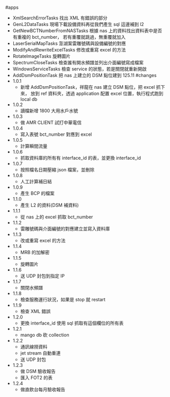 #apps
- XmlSearchErrorTasks 找出 XML 有錯誤的部分
- GenL2DataTasks 現場下載設備資料再從我們產生 sql 這邊補到 l2
- GetNewBCTNumberFromNASTasks 根據 nas 上的資料找出資料表中是否有重複的 bct_number，
  若有重覆就跳過，無重覆就加入
- LaserSerialMapTasks 澎湖案雷雕號碼與設備編號的對應
- ModifyAndRewriteExcelTasks 修改或重寫 excel 的方法
- RotateImageTasks 旋轉圖片
- SpectrumCloseTasks 檢查誰有開水頻譜並列出介面編號寫成檔案
- WindowsServiceTasks 檢查 service 的狀態，若是關閉就重新開啟
- AddDsmPositionTask 把 nas 上建立的 DSM 點位建到 125.11
#changes
- 1.0.1
    - 新增 AddDsmPositionTask，祥龍在 nas 建立 DSM 點位，把 excel 抓下來，
      放到 ref 資料夾，透過 application 配置 excel 位置，執行程式跑到 local db
- 1.0.2
    - 讀檔新增 1800 大用水戶水號
- 1.0.3 
    - 做 AMR CLIENT 試打中華電信
- 1.0.4
    - 寫入表號 bct_number 對應到 excel
- 1.0.5
    - 計算瞬間流量
- 1.0.6
    - 抓取資料庫的所有有 interface_id 的表，並更換 interface_id
- 1.0.7
    - 按照檔名日期壓縮 json 檔案，並刪除
- 1.0.8
    - 人工計算補日結
- 1.0.9
    - 產生 BCP 的檔案
- 1.1.0
    - 產生 L2 的資料(DSM 補資料)
- 1.1.1
    - 從 nas 上的 excel 抓取 bct_number
- 1.1.2
    - 雷雕號碼與介面編號的對應建立並寫入資料庫
- 1.1.3
    - 改或重寫 excel 的方法
- 1.1.4
    - MRB 的加解密
- 1.1.5
    - 旋轉圖片
- 1.1.6
    - 送 UDP 封包到指定 IP
- 1.1.7
    - 關閉水頻譜
- 1.1.8
    - 檢查服務運行狀況，如果是 stop 就 restart
- 1.1.9
    - 檢查 XML 錯誤
- 1.2.0
    - 更換 interface_id 使用 sql 抓取有這個欄位的所有表
- 1.2.1
    - mango db 砍 collection
- 1.2.2
    - 通訊線撈資料
    - jet stream 自動重連
    - 送 UDP 封包
- 1.2.3
    - 做 DSM 驗收報告
    - 匯入 FOT2 的表
- 1.2.4
    - 做直飲台每月驗收報告